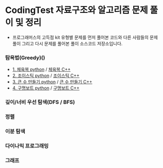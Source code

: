 # CodingTest 자료구조와 알고리즘 문제 풀이 및 정리 

* 프로그래머스의 고득점 kit 유형별 문제를 먼저 풀어본 코드와 다른 사람들의 문제 풀이 그리고 다시 문제를 풀어본 풀이 소스코드 저장소입니다. 

### 탐욕법(Greedy)()
* [1. 체육복 python](/Greedy-1-WorkoutClothes/WorkoutClothes.py) / [체육복 C++](/Greedy-1-WorkoutClothes/WorkoutClothes.cpp)
* [2. 조이스틱 python](/Greedy-1-WorkoutClothes/JoyStick.py) / [조이스틱 C++](/Greedy-1-WorkoutClothes/JoyStick.cpp)
* [3. 큰 수 만들기 python](/Greedy-1-WorkoutClothes/largeNumberMaking.py) / [큰 수 만들기 C++](/Greedy-1-WorkoutClothes/largeNumberMaking.cpp)
* [4. 구명보트 python](/Greedy-1-WorkoutClothes/lifeboat.py) / [구명보트 C++](/Greedy-1-WorkoutClothes/lifeboat.cpp)

### 깊이/너비 우선 탐색(DFS / BFS)


### 정렬


### 이분 탐색


### 다이나믹 프로그래밍


### 그래프
 
